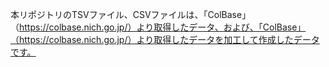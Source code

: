 本リポジトリのTSVファイル、CSVファイルは、「ColBase」（https://colbase.nich.go.jp/）より取得したデータ、および、「ColBase」（https://colbase.nich.go.jp/）より取得したデータを加工して作成したデータです。